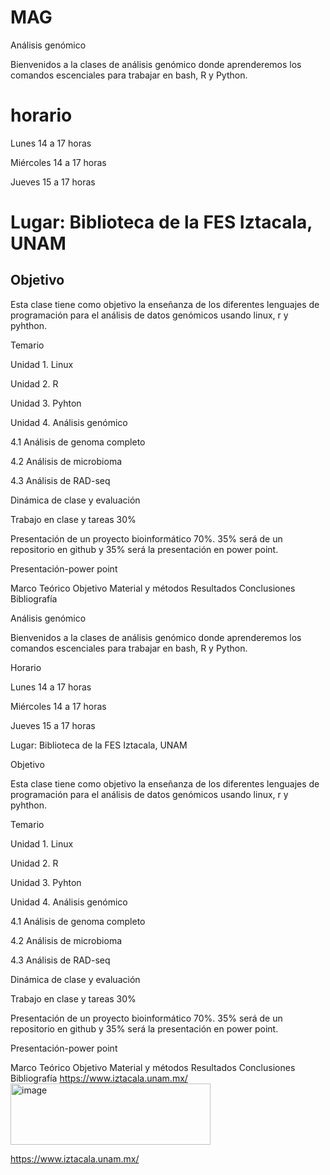 # MAG
Análisis genómico

Bienvenidos a la clases de análisis genómico donde aprenderemos los comandos escenciales para trabajar en bash, R y Python.

# horario


Lunes 14 a 17 horas

Miércoles 14 a 17 horas

Jueves 15 a 17 horas

# Lugar: Biblioteca de la FES Iztacala, UNAM

## Objetivo

Esta clase tiene como objetivo la enseñanza de los diferentes lenguajes de programación para el análisis de datos genómicos usando linux, r y pyhthon.

Temario

Unidad 1. Linux

Unidad 2. R

Unidad 3. Pyhton

Unidad 4. Análisis genómico

4.1 Análisis de genoma completo

4.2 Análisis de microbioma

4.3 Análisis de RAD-seq

Dinámica de clase y evaluación

Trabajo en clase y tareas 30%

Presentación de un proyecto bioinformático 70%. 35% será de un repositorio en github y 35% será la presentación en power point.

Presentación-power point

Marco Teórico
Objetivo
Material y métodos
Resultados
Conclusiones
Bibliografía

Análisis genómico

Bienvenidos a la clases de análisis genómico donde aprenderemos los comandos escenciales para trabajar en bash, R y Python.

Horario

Lunes 14 a 17 horas

Miércoles 14 a 17 horas

Jueves 15 a 17 horas

Lugar: Biblioteca de la FES Iztacala, UNAM

Objetivo

Esta clase tiene como objetivo la enseñanza de los diferentes lenguajes de programación para el análisis de datos genómicos usando linux, r y pyhthon.

Temario

Unidad 1. Linux

Unidad 2. R

Unidad 3. Pyhton

Unidad 4. Análisis genómico

4.1 Análisis de genoma completo

4.2 Análisis de microbioma

4.3 Análisis de RAD-seq

Dinámica de clase y evaluación

Trabajo en clase y tareas 30%

Presentación de un proyecto bioinformático 70%. 35% será de un repositorio en github y 35% será la presentación en power point.

Presentación-power point

Marco Teórico
Objetivo
Material y métodos
Resultados
Conclusiones
Bibliografía
https://www.iztacala.unam.mx/<img width="320" height="98" alt="image" src="https://github.com/user-attachments/assets/0fd20d1a-de03-4174-b65c-c375b45468a8" />

https://www.iztacala.unam.mx/
